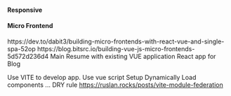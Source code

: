 <h4>Responsive </h4>

<h4> Micro Frontend</h4>
https://dev.to/dabit3/building-micro-frontends-with-react-vue-and-single-spa-52op
https://blog.bitsrc.io/building-vue-js-micro-frontends-5d572d236d4
Main Resume with existing VUE application
React app for Blog

Use VITE to develop app.
Use vue script Setup
Dynamically Load components ... DRY rule
https://ruslan.rocks/posts/vite-module-federation
